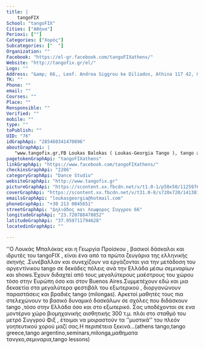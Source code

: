 ```yaml
---
title: |
    tangoFIX
School: "tangoFIX"
Cities: ["Αθήνα"]
Perioxi: [""]
Categories: ["Χορός"]
Subcategories: ["  "]
Organization: ""
Facebook: "https://el-gr.facebook.com/tangoFIXathens/"
Website: "http://tangofix.gr/el/"
Logo: ""
Address: "&amp; 66,, Leof. Andrea Siggrou ke Diliados, Athina 117 42, Greece"
TK: ""
Phone: ""
email: ""
Courses: ""
Place: ""
Rensponsible: ""
Verified: ""
mobile: ""
type: ""
toPublish: ""
UID: "76"
idGraphApi: "285460341470896"
aboutGraphApi: | 
   "www.tangofix.gr,FB Loukas Balokas ( Loukas-Georgia Tango ), tango argentino"
pagetokenGraphApi: "tangoFIXathens"
linkGraphApi: "https://www.facebook.com/tangoFIXathens/"
checkinsGraphApi: "2286"
categoryGraphApi: "Dance Studio"
websiteGraphApi: "http://www.tangofix.gr"
pictureGraphApi: "https://scontent.xx.fbcdn.net/v/t1.0-1/p50x50/11259767_1177044912312430_2665962247066366332_n.jpg?oh=14319e5716a3863bd2ae61872aca042f&amp;oe=5B38D261"
coverGraphApi: "https://scontent.xx.fbcdn.net/v/t31.0-8/s720x720/14138135_1432120470138205_1950638998325553096_o.jpg?oh=bf44c6e21f998e2774342a7c15cd88ae&amp;oe=5B002D66"
emailsGraphApi: "loukasgeorgia@hotmail.com"
phoneGraphApi: "+30 213 0045651"
streetGraphApi: "Δηλιάδος και Λεωφορος Συγγρου 66"
longitudeGraphApi: "23.720788478852"
latitudeGraphApi: "37.959711794628"
locatedinGraphApi: ""

---
```


&#39;&#39;O Λουκάς Μπαλόκας και η Γεωργία Προίσκου , βασικοί δάσκαλοι και ιδρυτές του tangoFIX , είναι ένα από τα πρώτα ζευγάρια της ελληνικής σκηνής .Συνέβαλλαν και συνεχίζουν να εργάζονται για την μετάδοση του αργεντίνικου tango σε δεκάδες πόλεις ανά την Ελλάδα μέσω σεμιναρίων και shows.Έχουν διδαχτεί από τους μεγαλύτερους μαέστρους του χώρου τόσο στην Ευρώπη όσο και στον Buenos Aires.Συμμετέχουν εδώ και μια δεκαετία στα μεγαλύτερα φεστιβάλ του εξωτερικού , διοργανώνουν παραστάσεις και βραδιές tango (milongas). Αρκετοί μαθητές τους πια στελεχώνουν το βασικό δυναμικό δασκάλων σε σχόλες που διδάσκουν tango ,τόσο στην Ελλάδα όσο και στο εξωτερικό. Σας υποδέχονται σε ενα μοντέρνο χώρο βιομηχανικής αισθητικής 300 τ.μ. πλάι στο σταθμό του μετρό Συγγρού Φιξ , έτοιμοι να μοιραστούν τα &#39;&#39;μυστικά&#39;&#39; του πλεόν γοητευτικού χορού μαζί σας.Η περιπέτεια ξεκινά...(athens tango,tango greece,tango argentino,seminars,milonga,μαθηματα τανγκο,σεμιναρια,tango lessons)

